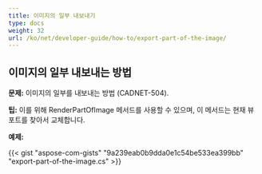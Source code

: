 ```yaml
---
title: 이미지의 일부 내보내기
type: docs
weight: 32
url: /ko/net/developer-guide/how-to/export-part-of-the-image/
---
```


## **이미지의 일부 내보내는 방법**

**문제:** 이미지의 일부를 내보내는 방법 (CADNET-504).

**팁:** 이를 위해 RenderPartOfImage 메서드를 사용할 수 있으며, 이 메서드는 현재 뷰포트를 찾아서 교체합니다.

**예제:**

{{< gist "aspose-com-gists" "9a239eab0b9dda0e1c54be533ea399bb" "export-part-of-the-image.cs" >}}
